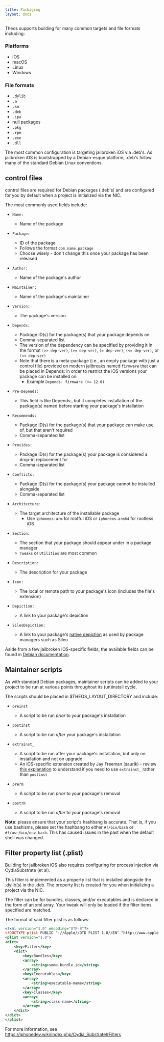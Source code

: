 ```yaml
---
title: Packaging
layout: docs
---
```


Theos supports building for many common targets and file formats including:

### Platforms
- iOS
- macOS
- Linux
- Windows

### File formats
- `.dylib`
- `.a`
- `.so`
- `.deb`
- `.ipa`
- null packages
- `.pkg`
- `.rpm`
- `.exe`
- `.dll`

The most common configuration is targeting jailbroken iOS via .deb's. As jailbroken iOS is bootstrapped by a Debian-esque platform, .deb's follow many of the standard Debian Linux conventions.

## control files

control files are required for Debian packages (.deb's) and are configured for you by default when a project is initialized via the NIC.

The most commonly used fields include:

- `Name:`
    - Name of the package

- `Package:`
    - ID of the package
    - Follows the format `com.name.package`
    - Choose wisely - don't change this once your package has been released

- `Author:`
    - Name of the package's author

- `Maintainer:`
    - Name of the package's maintainer

- `Version:`
    - The package's version

- `Depends:`
    - Package ID(s) for the package(s) that your package depends on
    - Comma-separated list
    - The version of the dependency can be specified by providing it in the format `(>> dep-ver)`, `(>= dep-ver)`, `(= dep-ver)`, `(<= dep-ver)`, or `(<< dep-ver)`
    - Note that there is a meta-package (i.e., an empty package with just a control file) provided on modern jailbreaks named `firmware` that can be placed in Depends: in order to restrict the iOS versions your package can be installed on
        - Example `Depends: firmware (>= 12.0)`

- `Pre-Depends:`
    - This field is like Depends:, but it completes installation of the package(s) named before starting your package's installation

- `Recommends:`
    - Package ID(s) for the package(s) that your package can make use of, but that aren't required
    - Comma-separated list

- `Provides:`
    - Package ID(s) for the package(s) your package is considered a drop-in replacement for
    - Comma-separated list

- `Conflicts:`
    - Package ID(s) for the package(s) your package cannot be installed alongside
    - Comma-separated list

- `Architecture:`
    - The target architecture of the installable package
        - Use `iphoneos-arm` for rootful iOS or `iphoneos-arm64` for rootless iOS

- `Section:`
    - The section that your package should appear under in a package manager
    - `Tweaks` or `Utilities` are most common

- `Description:`
    - The description for your package

- `Icon:`
    - The local or remote path to your package's icon (includes the file's extension)

- `Depiction:`
    - A link to your package's depiction

- `SileoDepiction:`
    - A link to your package's [native depiction](https://developer.getsileo.app/native-depictions) as used by package managers such as Sileo

Aside from a few jailbroken iOS-specific fields, the available fields can be found in [Debian documentation](https://www.debian.org/doc/debian-policy/ch-controlfields.html).

## Maintainer scripts

As with standard Debian packages, maintainer scripts can be added to your project to be run at various points throughout its (un)install cycle.

The scripts should be placed in $THEOS_LAYOUT_DIRECTORY and include:

- `preinst`
    - A script to be run *prior* to your package's installation

- `postinst`
    - A script to be run *after* your package's installation

- `extrainst_`
    - A script to be run after your package's installation, but only on installation and not on upgrade
    - An iOS-specific extension created by Jay Freeman (saurik) - review [this explanation](https://iphonedevwiki.net/index.php/Packaging#extrainst) to understand if you need to use `extrainst_` rather than `postinst`

- `prerm`
    - A script to be run *prior* to your package's removal

- `postrm`
    - A script to be run *after* to your package's removal

**Note:** please ensure that your script's hashbang is accurate. That is, if you use bashisms, please set the hashbang to either `#!/bin/bash` or `#!/usr/bin/env bash`. This has caused issues in the past when the default shell was changed.

## Filter property list (.plist)

Building for jailbroken iOS also requires configuring for process injection via CydiaSubstrate (et al).

This filter is implemented as a property list that is installed alongside the .dylib(s) in the .deb. The property list is created for you when initializing a project via the NIC.

The filter can be for bundles, classes, and/or executables and is declared in the form of an xml array. Your tweak will only be loaded if the filter items specified are matched.

The format of said filter plist is as follows:

```xml
<?xml version="1.0" encoding="UTF-8"?>
<!DOCTYPE plist PUBLIC "-//Apple//DTD PLIST 1.0//EN" "http://www.apple.com/DTDs/PropertyList-1.0.dtd">
<plist version="1.0">
<dict>
    <key>Filter</key>
    <dict>
        <key>Bundles</key>
        <array>
            <string>some.bundle.id</string>
        </array>
        <key>Executables</key>
        <array>
            <string>executable-name</string>
        </array>
        <key>Classes</key>
        <array>
            <string>class-name</string>
        </array>
    </dict>
</dict>
</plist>
```

For more information, see https://iphonedev.wiki/index.php/Cydia_Substrate#Filters
